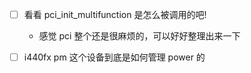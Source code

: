 - [ ] 看看 pci_init_multifunction 是怎么被调用的吧!
	- 感觉 pci 整个还是很麻烦的，可以好好整理出来一下

- [ ] i440fx pm 这个设备到底是如何管理 power 的
